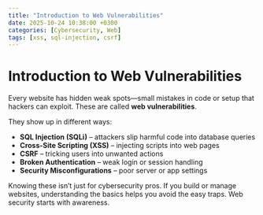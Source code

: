 ```yaml
---
title: "Introduction to Web Vulnerabilities"
date: 2025-10-24 10:38:00 +0300
categories: [Cybersecurity, Web]
tags: [xss, sql-injection, csrf]
---
```


# Introduction to Web Vulnerabilities

Every website has hidden weak spots—small mistakes in code or setup that hackers can exploit. These are called **web vulnerabilities**.

They show up in different ways:  
- **SQL Injection (SQLi)** – attackers slip harmful code into database queries  
- **Cross-Site Scripting (XSS)** – injecting scripts into web pages  
- **CSRF** – tricking users into unwanted actions  
- **Broken Authentication** – weak login or session handling  
- **Security Misconfigurations** – poor server or app settings  

Knowing these isn’t just for cybersecurity pros. If you build or manage websites, understanding the basics helps you avoid the easy traps. Web security starts with awareness.
